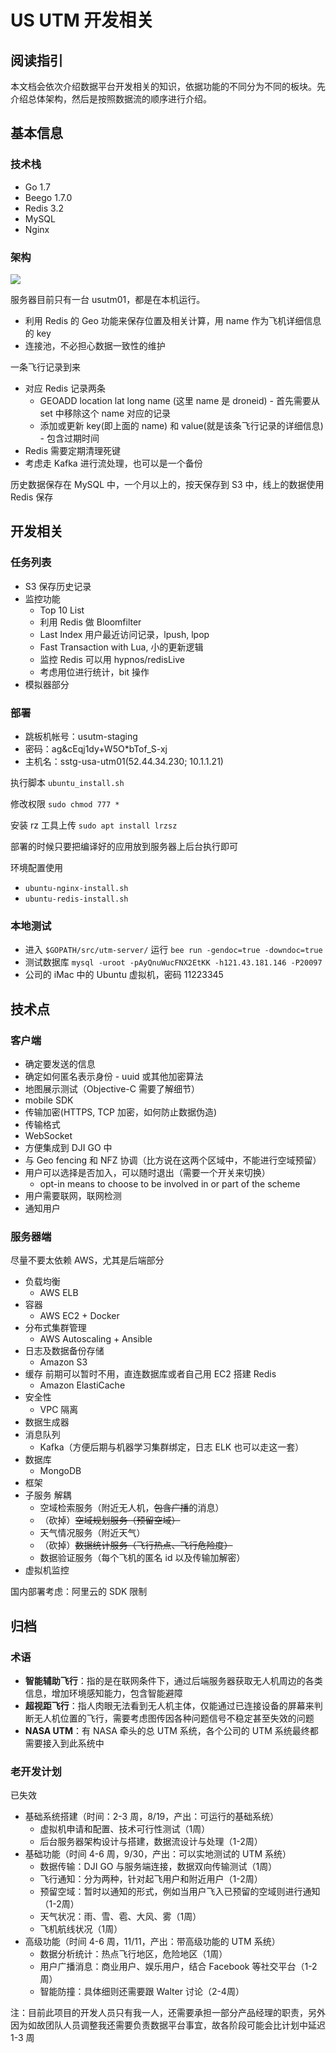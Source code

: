 # US UTM 开发相关

## 阅读指引

本文档会依次介绍数据平台开发相关的知识，依据功能的不同分为不同的板块。先介绍总体架构，然后是按照数据流的顺序进行介绍。



## 基本信息

### 技术栈

+ Go 1.7
+ Beego 1.7.0
+ Redis 3.2
+ MySQL 
+ Nginx

### 架构

![](media/14758919345487.jpg)

服务器目前只有一台 usutm01，都是在本机运行。

+ 利用 Redis 的 Geo 功能来保存位置及相关计算，用 name 作为飞机详细信息的 key
+ 连接池，不必担心数据一致性的维护

一条飞行记录到来

+ 对应 Redis 记录两条 
    + GEOADD location lat long name (这里 name 是 droneid) - 首先需要从 set 中移除这个 name 对应的记录
    + 添加或更新 key(即上面的 name) 和 value(就是该条飞行记录的详细信息) - 包含过期时间
+ Redis 需要定期清理死键
+ 考虑走 Kafka 进行流处理，也可以是一个备份

历史数据保存在 MySQL 中，一个月以上的，按天保存到 S3 中，线上的数据使用 Redis 保存

## 开发相关

### 任务列表

+ S3 保存历史记录
+ 监控功能
    + Top 10 List
    + 利用 Redis 做 Bloomfilter
    + Last Index 用户最近访问记录，lpush, lpop
    + Fast Transaction with Lua, 小的更新逻辑
    + 监控 Redis 可以用 hypnos/redisLive
    + 考虑用位进行统计，bit 操作
+ 模拟器部分

### 部署

+ 跳板机帐号：usutm-staging
+ 密码：ag&cEqj1dy+W5O*bTof_S-xj
+ 主机名：sstg-usa-utm01(52.44.34.230; 10.1.1.21)

执行脚本 `ubuntu_install.sh`

修改权限 `sudo chmod 777 *`

安装 rz 工具上传 `sudo apt install lrzsz`

部署的时候只要把编译好的应用放到服务器上后台执行即可

环境配置使用

+ `ubuntu-nginx-install.sh`
+ `ubuntu-redis-install.sh`

### 本地测试

+ 进入 `$GOPATH/src/utm-server/` 运行 `bee run -gendoc=true -downdoc=true`
+ 测试数据库 `mysql -uroot -pAyQnuWucFNX2EtKK -h121.43.181.146 -P20097`
+ 公司的 iMac 中的 Ubuntu 虚拟机，密码 11223345


## 技术点



### 客户端

+ 确定要发送的信息
+ 确定如何匿名表示身份 - uuid 或其他加密算法
+ 地图展示测试（Objective-C 需要了解细节）
+ mobile SDK
+ 传输加密(HTTPS, TCP 加密，如何防止数据伪造)
+ 传输格式
+ WebSocket
+ 方便集成到 DJI GO 中
+ 与 Geo fencing 和 NFZ 协调（比方说在这两个区域中，不能进行空域预留）
+ 用户可以选择是否加入，可以随时退出（需要一个开关来切换）
    + opt-in means to choose to be involved in or part of the scheme
+ 用户需要联网，联网检测
+ 通知用户

### 服务器端

尽量不要太依赖 AWS，尤其是后端部分

+ 负载均衡
    + AWS ELB
+ 容器
    + AWS EC2 + Docker
+ 分布式集群管理
    + AWS Autoscaling + Ansible
+ 日志及数据备份存储
    + Amazon S3
+ 缓存 前期可以暂时不用，直连数据库或者自己用 EC2 搭建 Redis
    + Amazon ElastiCache
+ 安全性
    + VPC 隔离
+ 数据生成器
+ 消息队列
    + Kafka（方便后期与机器学习集群绑定，日志 ELK 也可以走这一套）
+ 数据库
    + MongoDB
+ 框架
+ 子服务 解耦
    + 空域检索服务（附近无人机，~~包含广播~~的消息）
    + （砍掉）~~空域规划服务（预留空域）~~
    + 天气情况服务（附近天气）
    + （砍掉）~~数据统计服务（飞行热点、飞行危险度）~~
    + 数据验证服务（每个飞机的匿名 id 以及传输加解密）
+ 虚拟机监控

国内部署考虑：阿里云的 SDK 限制


## 归档

### 术语

+ **智能辅助飞行**：指的是在联网条件下，通过后端服务器获取无人机周边的各类信息，增加环境感知能力，包含智能避障
+ **超视距飞行**：指人肉眼无法看到无人机主体，仅能通过已连接设备的屏幕来判断无人机位置的飞行，需要考虑图传因各种问题信号不稳定甚至失效的问题
+ **NASA UTM**：有 NASA 牵头的总 UTM 系统，各个公司的 UTM 系统最终都需要接入到此系统中

### 老开发计划

已失效

+ 基础系统搭建（时间：2-3 周，8/19，产出：可运行的基础系统）
    + 虚拟机申请和配置、技术可行性测试（1周）
    + 后台服务器架构设计与搭建，数据流设计与处理（1-2周）
+ 基础功能（时间 4-6 周，9/30，产出：可以实地测试的 UTM 系统）
    + 数据传输：DJI GO 与服务端连接，数据双向传输测试（1周）
    + 飞行通知：分为两种，针对起飞用户和附近用户（1-2周）
    + 预留空域：暂时以通知的形式，例如当用户飞入已预留的空域则进行通知（1-2周）
    + 天气状况：雨、雪、雹、大风、雾（1周）
    + 飞机航线状况（1周）
+ 高级功能（时间 4-6 周，11/11，产出：带高级功能的 UTM 系统）
    + 数据分析统计：热点飞行地区，危险地区（1周）
    + 用户广播消息：商业用户、娱乐用户，结合 Facebook 等社交平台（1-2周）
    + 智能防撞：具体细则还需要跟 Walter 讨论（2-4周）

注：目前此项目的开发人员只有我一人，还需要承担一部分产品经理的职责，另外因为如故团队人员调整我还需要负责数据平台事宜，故各阶段可能会比计划中延迟 1-3 周


